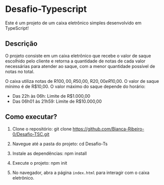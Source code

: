 ﻿# Desafio-Typescript

Este é um projeto de um caixa eletrônico simples desenvolvido em TypeScript!

## Descrição

O projeto consiste em um caixa eletrônico que recebe o valor de saque escolhido pelo cliente e retorna a quantidade de notas de cada valor necessárias para atender ao saque, com a menor quantidade possível de notas no total.

O caixa utiliza notas de R$100,00, R$50,00, R$20,00 e R$10,00. O valor de saque mínimo é de R$10,00. O valor máximo do saque depende do horário:
- Das 22h às 06h: Limite de R$1.000,00
- Das 06h01 às 21h59: Limite de R$10.000,00


## Como executar?

1. Clone o repositório:
git clone https://github.com/Bianca-Ribeiro-0/Desafio-TSC.git

2. Navegue até a pasta do projeto:
cd Desafio-Ts

3. Instale as dependências:
npm install


4. Execute o projeto:
npm init


5. No navegador, abra a página `index.html` para interagir com o caixa eletrônico.
